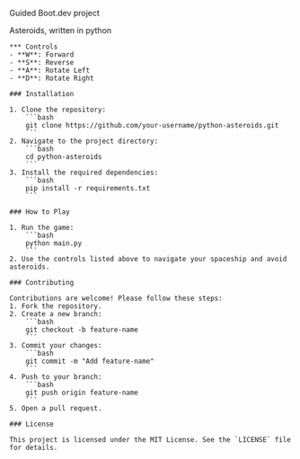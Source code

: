Guided Boot.dev project

Asteroids, written in python

    *** Controls 
    - **W**: Forward  
    - **S**: Reverse  
    - **A**: Rotate Left  
    - **D**: Rotate Right  

    ### Installation

    1. Clone the repository:
        ```bash
        git clone https://github.com/your-username/python-asteroids.git
        ```
    2. Navigate to the project directory:
        ```bash
        cd python-asteroids
        ```
    3. Install the required dependencies:
        ```bash
        pip install -r requirements.txt
        ```

    ### How to Play

    1. Run the game:
        ```bash
        python main.py
        ```
    2. Use the controls listed above to navigate your spaceship and avoid asteroids.

    ### Contributing

    Contributions are welcome! Please follow these steps:
    1. Fork the repository.
    2. Create a new branch:
        ```bash
        git checkout -b feature-name
        ```
    3. Commit your changes:
        ```bash
        git commit -m "Add feature-name"
        ```
    4. Push to your branch:
        ```bash
        git push origin feature-name
        ```
    5. Open a pull request.

    ### License

    This project is licensed under the MIT License. See the `LICENSE` file for details.